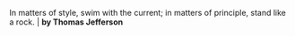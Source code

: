 In matters of style, swim with the current; in matters of principle, stand like a rock. | **by Thomas Jefferson**